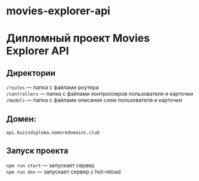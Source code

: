 # movies-explorer-api

# Дипломный проект Movies Explorer API

## Директории

`/routes` — папка с файлами роутера  
`/controllers` — папка с файлами контроллеров пользователя и карточки   
`/models` — папка с файлами описания схем пользователя и карточки  

## Домен: 

`api.kuzindiploma.nomoredomains.club`

## Запуск проекта

`npm run start` — запускает сервер   
`npm run dev` — запускает сервер с hot-reload